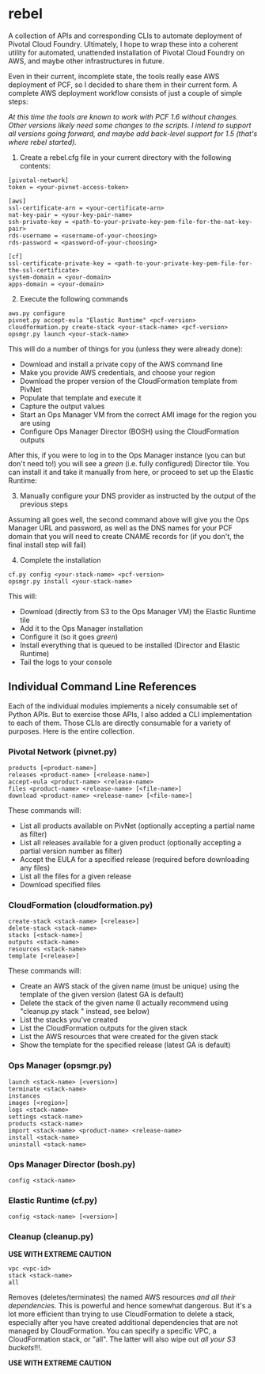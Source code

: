 # rebel

A collection of APIs and corresponding CLIs to automate deployment of Pivotal Cloud Foundry.
Ultimately, I hope to wrap these into a coherent utility for automated, unattended installation
of Pivotal Cloud Foundry on AWS, and maybe other infrastructures in future.

Even in their current, incomplete state, the tools really ease AWS deployment of PCF, so I
decided to share them in their current form. A complete AWS deployment workflow consists of
just a couple of simple steps:

*At this time the tools are known to work with PCF 1.6 without changes. Other versions likely
need some changes to the scripts. I intend to support all versions going forward, and maybe add
back-level support for 1.5 (that's where rebel started).*

1. Create a rebel.cfg file in your current directory with the following contents:
  ```
  [pivotal-network]
  token = <your-pivnet-access-token>

  [aws]
  ssl-certificate-arn = <your-certificate-arn>
  nat-key-pair = <your-key-pair-name>
  ssh-private-key = <path-to-your-private-key-pem-file-for-the-nat-key-pair>
  rds-username = <username-of-your-choosing>
  rds-password = <password-of-your-choosing>
  
  [cf]
  ssl-certificate-private-key = <path-to-your-private-key-pem-file-for-the-ssl-certificate>
  system-domain = <your-domain>
  apps-domain = <your-domain>
  ```

2. Execute the following commands

  ```
  aws.py configure
  pivnet.py accept-eula "Elastic Runtime" <pcf-version>
  cloudformation.py create-stack <your-stack-name> <pcf-version>
  opsmgr.py launch <your-stack-name>
  ```

  This will do a number of things for you (unless they were already done):
  - Download and install a private copy of the AWS command line
  - Make you provide AWS credentials, and choose your region
  - Download the proper version of the CloudFormation template from PivNet
  - Populate that template and execute it
  - Capture the output values
  - Start an Ops Manager VM from the correct AMI image for the region you are using
  - Configure Ops Manager Director (BOSH) using the CloudFormation outputs

  After this, if you were to log in to the Ops Manager instance (you can but don't need to!)
  you will see a *green* (i.e. fully configured) Director tile. You can install it and take
  it manually from here, or proceed to set up the Elastic Runtime:

3. Manually configure your DNS provider as instructed by the output of the previous steps

  Assuming all goes well, the second command above will give you the Ops Manager URL and password, as well as
  the DNS names for your PCF domain that you will need to create CNAME records for (if you don't, the
  final install step will fail)

4. Complete the installation

  ```
  cf.py config <your-stack-name> <pcf-version>
  opsmgr.py install <your-stack-name>
  ```
  
  This will:
  - Download (directly from S3 to the Ops Manager VM) the Elastic Runtime tile
  - Add it to the Ops Manager installation
  - Configure it (so it goes *green*)
  - Install everything that is queued to be installed (Director and Elastic Runtime)
  - Tail the logs to your console

## Individual Command Line References

Each of the individual modules implements a nicely consumable set of Python APIs. But to
exercise those APIs, I also added a CLI implementation to each of them. Those CLIs are
directly consumable for a variety of purposes. Here is the entire collection.

### Pivotal Network (pivnet.py)

```
products [<product-name>]
releases <product-name> [<release-name>]
accept-eula <product-name> <release-name>
files <product-name> <release-name> [<file-name>]
download <product-name> <release-name> [<file-name>]
```

These commands will:
- List all products available on PivNet (optionally accepting a partial name as filter)
- List all releases available for a given product (optionally accepting a partial version number as filter)
- Accept the EULA for a specified release (required before downloading any files)
- List all the files for a given release
- Download specified files

### CloudFormation (cloudformation.py)

```
create-stack <stack-name> [<release>]
delete-stack <stack-name>
stacks [<stack-name>]
outputs <stack-name>
resources <stack-name>
template [<release>]
```

These commands will:
- Create an AWS stack of the given name (must be unique) using the template of the given version (latest GA is default)
- Delete the stack of the given name (I actually recommend using "cleanup.py stack <stack-name>" instead, see below)
- List the stacks you've created
- List the CloudFormation outputs for the given stack
- List the AWS resources that were created for the given stack
- Show the template for the specified release (latest GA is default)

### Ops Manager (opsmgr.py)

```
launch <stack-name> [<version>]
terminate <stack-name>
instances
images [<region>]
logs <stack-name>
settings <stack-name>
products <stack-name>
import <stack-name> <product-name> <release-name>
install <stack-name>
uninstall <stack-name>
```

### Ops Manager Director (bosh.py)

```
config <stack-name>
```

### Elastic Runtime (cf.py)

```
config <stack-name> [<version>]
```

### Cleanup (cleanup.py)

**USE WITH EXTREME CAUTION**

```
vpc <vpc-id>
stack <stack-name>
all
```

Removes (deletes/terminates) the named AWS resources *and all their dependencies*. This is powerful and hence somewhat dangerous. But it's a lot more efficient than trying to use CloudFormation to delete a stack, especially after you have
created additional dependencies that are not managed by CloudFormation. You can specify a specific VPC, a CloudFormation
stack, or "all". The latter will also wipe out *all your S3 buckets*!!!.

**USE WITH EXTREME CAUTION**

